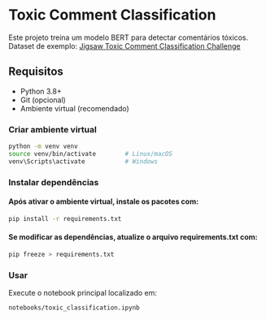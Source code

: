 # Toxic Comment Classification

Este projeto treina um modelo BERT para detectar comentários tóxicos.  
Dataset de exemplo: [Jigsaw Toxic Comment Classification Challenge](https://www.kaggle.com/competitions/jigsaw-toxic-comment-classification-challenge)

## Requisitos

- Python 3.8+
- Git (opcional)
- Ambiente virtual (recomendado)

### Criar ambiente virtual

```bash
python -m venv venv
source venv/bin/activate        # Linux/macOS
venv\Scripts\activate           # Windows
```

### Instalar dependências
#### Após ativar o ambiente virtual, instale os pacotes com:
```bash
pip install -r requirements.txt
```
#### Se modificar as dependências, atualize o arquivo requirements.txt com:
```bash
pip freeze > requirements.txt
```
### Usar
Execute o notebook principal localizado em:
```bash
notebooks/toxic_classification.ipynb
```

